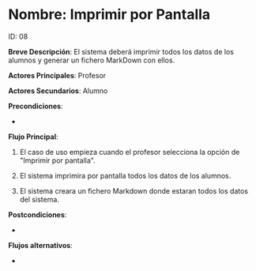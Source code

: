 # Nombre: Imprimir por Pantalla

ID: 08

**Breve Descripción**: El sistema deberá imprimir todos los datos de los alumnos y generar un fichero MarkDown con ellos.

**Actores Principales**: Profesor

**Actores Secundarios**: Alumno

**Precondiciones**:

   * 

**Flujo Principal**:

   1. El caso de uso empieza cuando el profesor selecciona la opción de "Imprimir por pantalla".

   2. El sistema imprimira por pantalla todos los datos de los alumnos.

   3. El sistema creara un fichero Markdown donde estaran todos los datos del sistema.

**Postcondiciones**:

   * 

**Flujos alternativos**:

   * 
